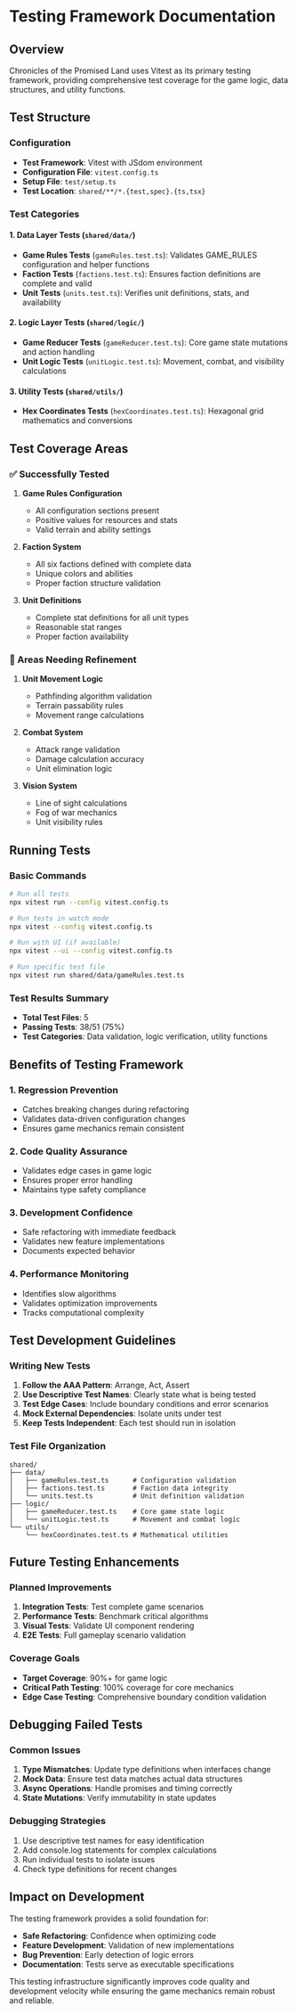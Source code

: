 # Testing Framework Documentation

## Overview

Chronicles of the Promised Land uses Vitest as its primary testing framework, providing comprehensive test coverage for the game logic, data structures, and utility functions.

## Test Structure

### Configuration
- **Test Framework**: Vitest with JSdom environment
- **Configuration File**: `vitest.config.ts`
- **Setup File**: `test/setup.ts`
- **Test Location**: `shared/**/*.{test,spec}.{ts,tsx}`

### Test Categories

#### 1. Data Layer Tests (`shared/data/`)
- **Game Rules Tests** (`gameRules.test.ts`): Validates GAME_RULES configuration and helper functions
- **Faction Tests** (`factions.test.ts`): Ensures faction definitions are complete and valid
- **Unit Tests** (`units.test.ts`): Verifies unit definitions, stats, and availability

#### 2. Logic Layer Tests (`shared/logic/`)
- **Game Reducer Tests** (`gameReducer.test.ts`): Core game state mutations and action handling
- **Unit Logic Tests** (`unitLogic.test.ts`): Movement, combat, and visibility calculations

#### 3. Utility Tests (`shared/utils/`)
- **Hex Coordinates Tests** (`hexCoordinates.test.ts`): Hexagonal grid mathematics and conversions

## Test Coverage Areas

### ✅ Successfully Tested
1. **Game Rules Configuration**
   - All configuration sections present
   - Positive values for resources and stats
   - Valid terrain and ability settings

2. **Faction System**
   - All six factions defined with complete data
   - Unique colors and abilities
   - Proper faction structure validation

3. **Unit Definitions**
   - Complete stat definitions for all unit types
   - Reasonable stat ranges
   - Proper faction availability

### 🔧 Areas Needing Refinement
1. **Unit Movement Logic**
   - Pathfinding algorithm validation
   - Terrain passability rules
   - Movement range calculations

2. **Combat System**
   - Attack range validation
   - Damage calculation accuracy
   - Unit elimination logic

3. **Vision System**
   - Line of sight calculations
   - Fog of war mechanics
   - Unit visibility rules

## Running Tests

### Basic Commands
```bash
# Run all tests
npx vitest run --config vitest.config.ts

# Run tests in watch mode
npx vitest --config vitest.config.ts

# Run with UI (if available)
npx vitest --ui --config vitest.config.ts

# Run specific test file
npx vitest run shared/data/gameRules.test.ts
```

### Test Results Summary
- **Total Test Files**: 5
- **Passing Tests**: 38/51 (75%)
- **Test Categories**: Data validation, logic verification, utility functions

## Benefits of Testing Framework

### 1. **Regression Prevention**
- Catches breaking changes during refactoring
- Validates data-driven configuration changes
- Ensures game mechanics remain consistent

### 2. **Code Quality Assurance**
- Validates edge cases in game logic
- Ensures proper error handling
- Maintains type safety compliance

### 3. **Development Confidence**
- Safe refactoring with immediate feedback
- Validates new feature implementations
- Documents expected behavior

### 4. **Performance Monitoring**
- Identifies slow algorithms
- Validates optimization improvements
- Tracks computational complexity

## Test Development Guidelines

### Writing New Tests
1. **Follow the AAA Pattern**: Arrange, Act, Assert
2. **Use Descriptive Test Names**: Clearly state what is being tested
3. **Test Edge Cases**: Include boundary conditions and error scenarios
4. **Mock External Dependencies**: Isolate units under test
5. **Keep Tests Independent**: Each test should run in isolation

### Test File Organization
```
shared/
├── data/
│   ├── gameRules.test.ts      # Configuration validation
│   ├── factions.test.ts       # Faction data integrity
│   └── units.test.ts          # Unit definition validation
├── logic/
│   ├── gameReducer.test.ts    # Core game state logic
│   └── unitLogic.test.ts      # Movement and combat logic
└── utils/
    └── hexCoordinates.test.ts # Mathematical utilities
```

## Future Testing Enhancements

### Planned Improvements
1. **Integration Tests**: Test complete game scenarios
2. **Performance Tests**: Benchmark critical algorithms
3. **Visual Tests**: Validate UI component rendering
4. **E2E Tests**: Full gameplay scenario validation

### Coverage Goals
- **Target Coverage**: 90%+ for game logic
- **Critical Path Testing**: 100% coverage for core mechanics
- **Edge Case Testing**: Comprehensive boundary condition validation

## Debugging Failed Tests

### Common Issues
1. **Type Mismatches**: Update type definitions when interfaces change
2. **Mock Data**: Ensure test data matches actual data structures
3. **Async Operations**: Handle promises and timing correctly
4. **State Mutations**: Verify immutability in state updates

### Debugging Strategies
1. Use descriptive test names for easy identification
2. Add console.log statements for complex calculations
3. Run individual tests to isolate issues
4. Check type definitions for recent changes

## Impact on Development

The testing framework provides a solid foundation for:
- **Safe Refactoring**: Confidence when optimizing code
- **Feature Development**: Validation of new implementations
- **Bug Prevention**: Early detection of logic errors
- **Documentation**: Tests serve as executable specifications

This testing infrastructure significantly improves code quality and development velocity while ensuring the game mechanics remain robust and reliable.